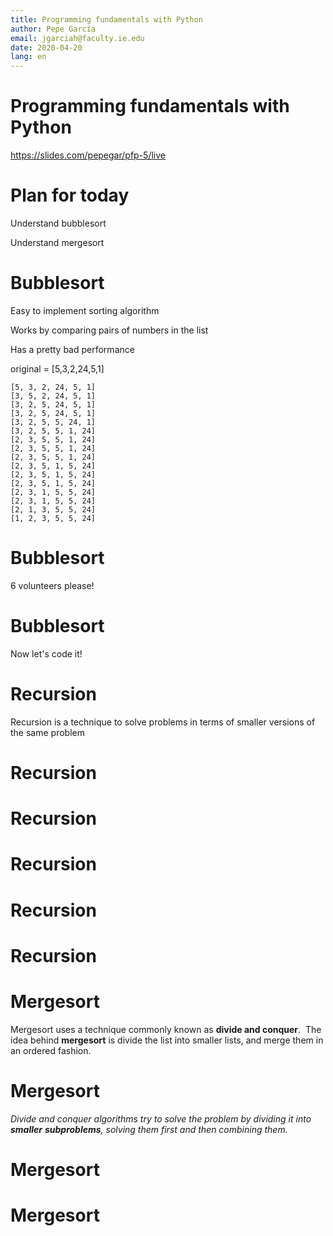 ```yaml
---
title: Programming fundamentals with Python
author: Pepe García
email: jgarciah@faculty.ie.edu
date: 2020-04-20
lang: en
---
```


Programming fundamentals with Python
====================================

https://slides.com/pepegar/pfp-5/live

Plan for today
==============

Understand bubblesort

Understand mergesort

Bubblesort
==========

Easy to implement sorting algorithm

Works by comparing pairs of numbers in the list

Has a pretty bad performance

original = \[5,3,2,24,5,1\]

``` {.lsl}
[5, 3, 2, 24, 5, 1]
[3, 5, 2, 24, 5, 1]
[3, 2, 5, 24, 5, 1]
[3, 2, 5, 24, 5, 1]
[3, 2, 5, 5, 24, 1]
[3, 2, 5, 5, 1, 24]
[2, 3, 5, 5, 1, 24]
[2, 3, 5, 5, 1, 24]
[2, 3, 5, 5, 1, 24]
[2, 3, 5, 1, 5, 24]
[2, 3, 5, 1, 5, 24]
[2, 3, 5, 1, 5, 24]
[2, 3, 1, 5, 5, 24]
[2, 3, 1, 5, 5, 24]
[2, 1, 3, 5, 5, 24]
[1, 2, 3, 5, 5, 24]
```

Bubblesort
==========

6 volunteers please!

Bubblesort
==========

Now let\'s code it!

Recursion
=========

Recursion is a technique to solve problems in terms of smaller versions
of the same problem

Recursion
=========


Recursion
=========


Recursion
=========


Recursion
=========


Recursion
=========

Mergesort
=========

Mergesort uses a technique commonly known as **divide and conquer**. 
The idea behind **mergesort** is divide the list into smaller lists, and
merge them in an ordered fashion.

Mergesort
=========

*Divide and conquer algorithms try to solve the problem by dividing it
into **smaller** **subproblems**, solving them first and then combining
them.*

Mergesort
=========


Mergesort
=========
